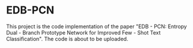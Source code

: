 # EDB-PCN
This project is the code implementation of the paper "EDB - PCN: Entropy Dual - Branch Prototype Network for Improved Few - Shot Text Classification".
The code is about to be uploaded.
